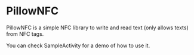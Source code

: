 # PillowNFC
PillowNFC is a simple NFC library to write and read text (only allows texts) from NFC tags.

You can check SampleActivity for a demo of how to use it.
